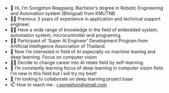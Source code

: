 - 👋 Hi, I’m Songphon Reagsang :Bachelor’s degree in Robotic Engineering and Automation system (Bilingual) from KMUTNB
- :man_mechanic: Previous 3 years of experience in application and technical support engineer.
- :man_technologist: Have a wide range of knowledge in the field of embedded system, automation system, microcontroller and programing.
- :man_in_tuxedo: Participant of ‘Super AI Engineer’ Development Program from Artificial Intelligence Association of Thailand.
- 👀 Now I’m interested in field of AI especially on machine leaning and deep learning. Focus on computer vision
- :man_student: Decide to change career into AI relate field by self-learning.
- 🌱 I’m constantly learning focus of deep learning in computer vision field. I'm new in this field but i will try my best!
- 💞️ I’m looking to collaborate on deep learning project base
- 📫 How to reach me : r.songphon@gmail.com

<!---
rsongphon/rsongphon is a ✨ special ✨ repository because its `README.md` (this file) appears on your GitHub profile.
You can click the Preview link to take a look at your changes.
--->
